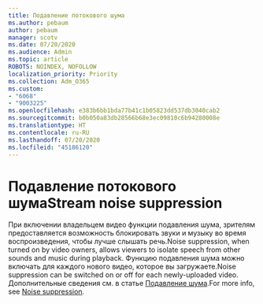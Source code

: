 ```yaml
---
title: Подавление потокового шума
ms.author: pebaum
author: pebaum
manager: scotv
ms.date: 07/20/2020
ms.audience: Admin
ms.topic: article
ROBOTS: NOINDEX, NOFOLLOW
localization_priority: Priority
ms.collection: Adm_O365
ms.custom:
- "6068"
- "9003225"
ms.openlocfilehash: e383b6bb1bda77b41c1b05823dd537db3040cab2
ms.sourcegitcommit: b0b050a83db28566b68e3ec09810c6b94280008e
ms.translationtype: HT
ms.contentlocale: ru-RU
ms.lasthandoff: 07/20/2020
ms.locfileid: "45186120"
---
```

# <a name="stream-noise-suppression"></a><span data-ttu-id="f205f-102">Подавление потокового шума</span><span class="sxs-lookup"><span data-stu-id="f205f-102">Stream noise suppression</span></span>

<span data-ttu-id="f205f-103">При включении владельцем видео функции подавления шума, зрителям предоставляется возможность блокировать звуки и музыку во время воспроизведения, чтобы лучше слышать речь.</span><span class="sxs-lookup"><span data-stu-id="f205f-103">Noise suppression, when turned on by video owners, allows viewers to isolate speech from other sounds and music during playback.</span></span> <span data-ttu-id="f205f-104">Функцию подавления шума можно включать для каждого нового видео, которое вы загружаете.</span><span class="sxs-lookup"><span data-stu-id="f205f-104">Noise suppression can be switched on or off for each newly-uploaded video.</span></span> <span data-ttu-id="f205f-105">Дополнительные сведения см. в статье [Подавление шума](https://docs.microsoft.com/stream/noise-suppression).</span><span class="sxs-lookup"><span data-stu-id="f205f-105">For more info, see [Noise suppression](https://docs.microsoft.com/stream/noise-suppression).</span></span>